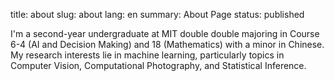 title: about
slug: about
lang: en
summary: About Page
status: published

I'm a second-year undergraduate at MIT double double majoring in Course 6-4 (AI and Decision Making) and 18 (Mathematics) with a minor in Chinese.
My research interests lie in machine learning, particularly topics in Computer Vision, Computational Photography, and Statistical Inference. 